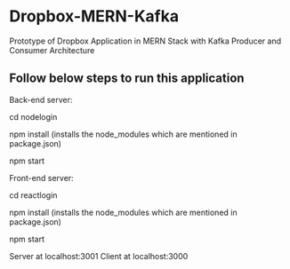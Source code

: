 # Dropbox-MERN-Kafka
Prototype of Dropbox Application in MERN Stack with Kafka Producer and Consumer Architecture
## Follow below steps to run this application

Back-end server:

cd nodelogin

npm install (installs the node_modules which are mentioned in package.json)

npm start

Front-end server:

cd reactlogin

npm install (installs the node_modules which are mentioned in package.json)

npm start

Server at localhost:3001 Client at localhost:3000
